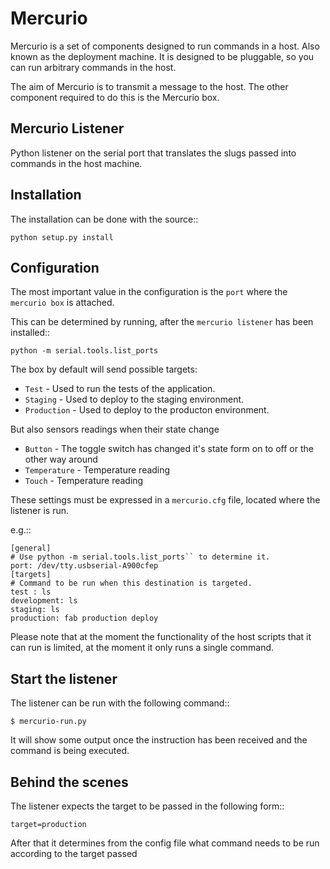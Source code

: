 Mercurio
========

Mercurio is a set of components designed to run commands in a host. Also known as the deployment machine. It is designed to be pluggable, so you can run arbitrary commands in the host.

The aim of Mercurio is to transmit a message to the host. The other component required to do this is the Mercurio box.


Mercurio Listener
-----------------

Python listener on the serial port that translates the slugs passed into commands in the host machine.


Installation
------------

The installation can be done with the source::


    python setup.py install


Configuration
-------------

The most important value in the configuration is the ``port`` where the ``mercurio box`` is attached.

This can be determined by running, after the ``mercurio listener`` has been installed::

    python -m serial.tools.list_ports

The box by default will send possible targets:

* ``Test`` - Used to run the tests of the application.
* ``Staging`` - Used to deploy to the staging environment.
* ``Production`` - Used to deploy to the producton environment.

But also sensors readings when their state change

* ``Button`` - The toggle switch has changed it's state form on to off or the other way around 
* ``Temperature`` - Temperature reading 
* ``Touch`` - Temperature reading 

These settings must be expressed in a ``mercurio.cfg`` file, located where the listener is run.

e.g.::

    [general]
    # Use python -m serial.tools.list_ports`` to determine it.
    port: /dev/tty.usbserial-A900cfep
    [targets]
    # Command to be run when this destination is targeted.
    test : ls
    development: ls
    staging: ls
    production: fab production deploy

Please note that at the moment the functionality of the host scripts that it can run is limited, at the moment it only runs a single command.


Start the listener
-----------------

The listener can be run with the following command::


    $ mercurio-run.py


It will show some output once the instruction has been received and the command is being executed.


Behind the scenes
-----------------

The listener expects the target to be passed in the following form::

    target=production

After that it determines from the config file what command needs to be run according to the target passed
